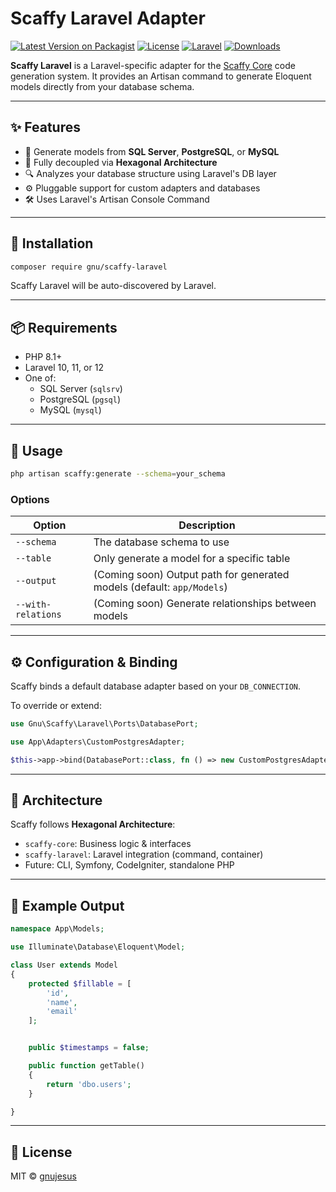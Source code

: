 # Scaffy Laravel Adapter


[![Latest Version on Packagist](https://img.shields.io/packagist/v/gnu/scaffy-laravel.svg?style=flat-square)](https://packagist.org/packages/gnu/scaffy-laravel)
[![License](https://img.shields.io/github/license/gnujesus/scaffy-laravel?style=flat-square)](https://github.com/gnujesus/scaffy-laravel/blob/main/LICENSE)
[![Laravel](https://img.shields.io/badge/laravel-10%20|%2011%20|%2012-orange?style=flat-square&logo=laravel)](https://laravel.com/)
[![Downloads](https://img.shields.io/packagist/dt/gnu/scaffy-laravel.svg?style=flat-square)](https://packagist.org/packages/gnu/scaffy-laravel)


**Scaffy Laravel** is a Laravel-specific adapter for the [Scaffy Core](https://github.com/your-org/scaffy-core) code generation system. It provides an Artisan command to generate Eloquent models directly from your database schema.

---

## ✨ Features

- 🎯 Generate models from **SQL Server**, **PostgreSQL**, or **MySQL**
- 🔌 Fully decoupled via **Hexagonal Architecture**
- 🔍 Analyzes your database structure using Laravel's DB layer
- ⚙️ Pluggable support for custom adapters and databases
- 🛠️ Uses Laravel's Artisan Console Command

---

## 🚀 Installation

```bash
composer require gnu/scaffy-laravel
```

Scaffy Laravel will be auto-discovered by Laravel.

---

## 📦 Requirements


- PHP 8.1+
- Laravel 10, 11, or 12
- One of:
  - SQL Server (`sqlsrv`)
  - PostgreSQL (`pgsql`)
  - MySQL (`mysql`)

---

## 🧰 Usage

```bash
php artisan scaffy:generate --schema=your_schema

```

### Options

| Option             | Description                                                              |
|--------------------|--------------------------------------------------------------------------|
| `--schema`         | The database schema to use                                               |
| `--table`          | Only generate a model for a specific table                               |
| `--output`         | (Coming soon) Output path for generated models (default: `app/Models`)   |
| `--with-relations` | (Coming soon) Generate relationships between models                      |


---

## ⚙️ Configuration & Binding

Scaffy binds a default database adapter based on your `DB_CONNECTION`.

To override or extend:

```php
use Gnu\Scaffy\Laravel\Ports\DatabasePort;

use App\Adapters\CustomPostgresAdapter;

$this->app->bind(DatabasePort::class, fn () => new CustomPostgresAdapter());
```


---

## 🧱 Architecture

Scaffy follows **Hexagonal Architecture**:

- `scaffy-core`: Business logic & interfaces
- `scaffy-laravel`: Laravel integration (command, container)
- Future: CLI, Symfony, CodeIgniter, standalone PHP

---

## 🧪 Example Output


```php
namespace App\Models;

use Illuminate\Database\Eloquent\Model;

class User extends Model
{
    protected $fillable = [
        'id',
        'name',
        'email'
    ];


    public $timestamps = false;

    public function getTable()
    {
        return 'dbo.users';
    }

}
```

---

## 📄 License

MIT © [gnujesus](https://github.com/gnujesus)
